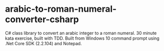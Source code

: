 # arabic-to-roman-numeral-converter-csharp
C# class library to convert an arabic integer to a roman numeral. 
30 minute kata exercise, built with TDD.
Built from Windows 10 command prompt using .Net Core SDK (2.2.104) and Notepad.
